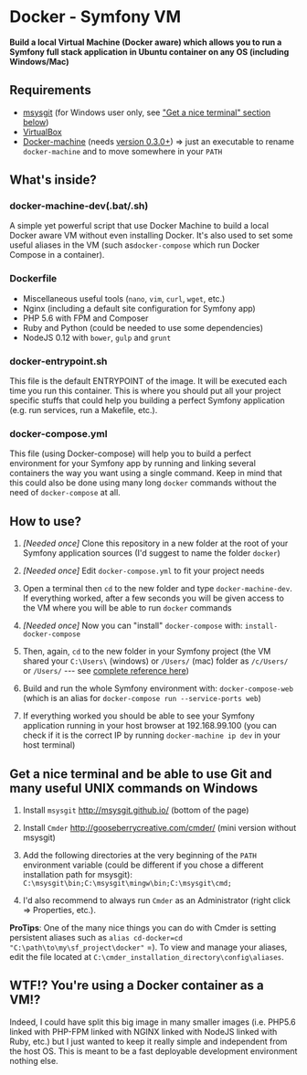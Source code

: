 Docker - Symfony VM
===
**Build a local Virtual Machine (Docker aware) which allows you to run a Symfony full stack application in Ubuntu container on any OS (including Windows/Mac)**


## Requirements

 - [msysgit](https://msysgit.github.io/) (for Windows user only, see ["Get a nice terminal" section below](#get-a-nice-terminal-and-be-able-to-use-git-and-many-useful-unix-commands-on-windows))
 - [VirtualBox](https://www.virtualbox.org/wiki/Downloads) 
 - [Docker-machine](https://docs.docker.com/machine/#installation) (needs [version 0.3.0+](https://github.com/docker/machine/releases)) => just an executable to rename `docker-machine` and to move somewhere in your `PATH`


## What's inside?

### docker-machine-dev(.bat/.sh)
A simple yet powerful script that use Docker Machine to build a local Docker aware VM without even installing Docker. 
It's also used to set some useful aliases in the VM (such as`docker-compose` which run Docker Compose in a container).

### Dockerfile
 - Miscellaneous useful tools (`nano`, `vim`, `curl`, `wget`, etc.)
 - Nginx (including a default site configuration for Symfony app)
 - PHP 5.6 with FPM and Composer
 - Ruby and Python (could be needed to use some dependencies)
 - NodeJS 0.12 with `bower`, `gulp` and `grunt`

### docker-entrypoint.sh
This file is the default ENTRYPOINT of the image. It will be executed each time you run this container. This is where you should put all your project specific stuffs that could help you building a perfect Symfony application (e.g. run services, run a Makefile, etc.).

### docker-compose.yml
This file (using Docker-compose) will help you to build a perfect environment for your Symfony app by running and linking several containers the way you want using a single command. 
Keep in mind that this could also be done using many long `docker` commands without the need of `docker-compose` at all.


## How to use?

 1. _[Needed once]_ Clone this repository in a new folder at the root of your Symfony application sources (I'd suggest to name the folder `docker`)

 2. _[Needed once]_ Edit `docker-compose.yml` to fit your project needs

 3. Open a terminal then `cd` to the new folder and type `docker-machine-dev`. If everything worked, after a few seconds you will be given access to the VM where you will be able to run `docker` commands
 
 4. _[Needed once]_ Now you can "install" `docker-compose` with: 
`install-docker-compose`
 
 5. Then, again, `cd` to the new folder in your Symfony project (the VM shared your `C:\Users\` (windows) or `/Users/` (mac) folder as `/c/Users/` or `/Users/` --- see [complete reference here](https://github.com/boot2docker/boot2docker#virtualbox-guest-additions)) 
 
 6. Build and run the whole Symfony environment with:
`docker-compose-web` (which is an alias for `docker-compose run --service-ports web`)

 7. If everything worked you should be able to see your Symfony application running in your host browser at 192.168.99.100 (you can check if it is the correct IP by running `docker-machine ip dev` in your host terminal)


## Get a nice terminal and be able to use Git and many useful UNIX commands on Windows

 1. Install `msysgit` http://msysgit.github.io/ (bottom of the page)

 2. Install `Cmder` http://gooseberrycreative.com/cmder/ (mini version without msysgit)

 3. Add the following directories at the very beginning of the `PATH` environment variable (could be different if you chose a different installation path for msysgit): 
`C:\msysgit\bin;C:\msysgit\mingw\bin;C:\msysgit\cmd;`

 4. I'd also recommend to always run `Cmder` as an Administrator (right click => Properties, etc.). 

**ProTips**: One of the many nice things you can do with Cmder is setting persistent aliases such as `alias cd-docker=cd "C:\path\to\my\sf_project\docker"` =). To view and manage your aliases, edit the file located at `C:\cmder_installation_directory\config\aliases`.


## WTF!? You're using a Docker container as a VM!?
Indeed, I could have split this big image in many smaller images (i.e. PHP5.6 linked with PHP-FPM linked with NGINX linked with NodeJS linked with Ruby, etc.) but I just wanted to keep it really simple and independent from the host OS. 
This is meant to be a fast deployable development environment nothing else.
